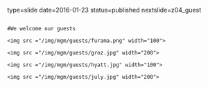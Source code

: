 type=slide
date=2016-01-23
status=published
nextslide=z04_guest
~~~~~~

#We welcome our guests

<img src ="/img/mgm/guests/furama.png" width="100">

<img src ="/img/mgm/guests/groz.jpg" width="200">

<img src ="/img/mgm/guests/hyatt.jpg" width="100">

<img src ="/img/mgm/guests/july.jpg" width="200">

